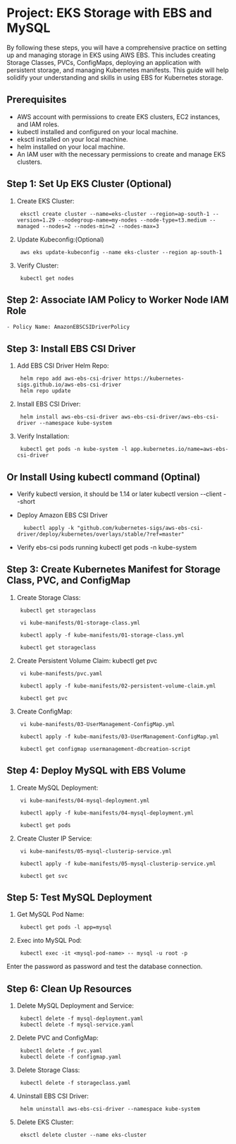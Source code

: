 # Project: EKS Storage with EBS and MySQL
By following these steps, you will have a comprehensive practice on setting up and managing storage in EKS using AWS EBS. This includes creating Storage Classes, PVCs, ConfigMaps, deploying an application with persistent storage, and managing Kubernetes manifests. This guide will help solidify your understanding and skills in using EBS for Kubernetes storage.

## Prerequisites
- AWS account with permissions to create EKS clusters, EC2 instances, and IAM roles.
- kubectl installed and configured on your local machine.
- eksctl installed on your local machine.
- helm installed on your local machine.
- An IAM user with the necessary permissions to create and manage EKS clusters.

## Step 1: Set Up EKS Cluster (Optional)
1. Create EKS Cluster:
        
        eksctl create cluster --name=eks-cluster --region=ap-south-1 --version=1.29 --nodegroup-name=my-nodes --node-type=t3.medium --managed --nodes=2 --nodes-min=2 --nodes-max=3

2. Update Kubeconfig:(Optional)
        
        aws eks update-kubeconfig --name eks-cluster --region ap-south-1

3. Verify Cluster:
    
        kubectl get nodes

## Step 2: Associate IAM Policy to Worker Node IAM Role
    - Policy Name: AmazonEBSCSIDriverPolicy


## Step 3: Install EBS CSI Driver

1. Add EBS CSI Driver Helm Repo:
       
        helm repo add aws-ebs-csi-driver https://kubernetes-sigs.github.io/aws-ebs-csi-driver
        helm repo update

2. Install EBS CSI Driver:

        helm install aws-ebs-csi-driver aws-ebs-csi-driver/aws-ebs-csi-driver --namespace kube-system

3. Verify Installation:

        kubectl get pods -n kube-system -l app.kubernetes.io/name=aws-ebs-csi-driver

## Or Install Using kubectl command (Optinal)
- Verify kubectl version, it should be 1.14 or later
        kubectl version --client --short

- Deploy Amazon EBS CSI Driver

        kubectl apply -k "github.com/kubernetes-sigs/aws-ebs-csi-driver/deploy/kubernetes/overlays/stable/?ref=master"

- Verify ebs-csi pods running
        kubectl get pods -n kube-system

## Step 3: Create Kubernetes Manifest for Storage Class, PVC, and ConfigMap

1. Create Storage Class:

        kubectl get storageclass

        vi kube-manifests/01-storage-class.yml

        kubectl apply -f kube-manifests/01-storage-class.yml

        kubectl get storageclass

2. Create Persistent Volume Claim:
        kubectl get pvc
        
        vi kube-manifests/pvc.yaml

        kubectl apply -f kube-manifests/02-persistent-volume-claim.yml
        
        kubectl get pvc

3. Create ConfigMap:

        vi kube-manifests/03-UserManagement-ConfigMap.yml

        kubectl apply -f kube-manifests/03-UserManagement-ConfigMap.yml

        kubectl get configmap usermanagement-dbcreation-script

## Step 4: Deploy MySQL with EBS Volume

1. Create MySQL Deployment:

        vi kube-manifests/04-mysql-deployment.yml

        kubectl apply -f kube-manifests/04-mysql-deployment.yml

        kubectl get pods

2. Create Cluster IP Service:

        vi kube-manifests/05-mysql-clusterip-service.yml

        kubectl apply -f kube-manifests/05-mysql-clusterip-service.yml

        kubectl get svc





        

## Step 5: Test MySQL Deployment

1. Get MySQL Pod Name:

        kubectl get pods -l app=mysql

2. Exec into MySQL Pod:

        kubectl exec -it <mysql-pod-name> -- mysql -u root -p

Enter the password as password and test the database connection.

## Step 6: Clean Up Resources

1. Delete MySQL Deployment and Service:

        kubectl delete -f mysql-deployment.yaml
        kubectl delete -f mysql-service.yaml


2. Delete PVC and ConfigMap:

        kubectl delete -f pvc.yaml
        kubectl delete -f configmap.yaml

3. Delete Storage Class:

        kubectl delete -f storageclass.yaml

4. Uninstall EBS CSI Driver:

        helm uninstall aws-ebs-csi-driver --namespace kube-system

5. Delete EKS Cluster:

        eksctl delete cluster --name eks-cluster

